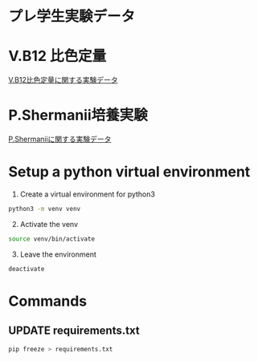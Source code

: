 # プレ学生実験データ

# V.B12 比色定量

[V.B12比色定量に関する実験データ](VB12.md)

# P.Shermanii培養実験

[P.Shermaniiに関する実験データ](P_S_01.md)

# Setup a python virtual environment 

1. Create a virtual environment for python3

```Bash
python3 -m venv venv
```
2. Activate the venv

```Bash
source venv/bin/activate
```
3. Leave the environment 

```Bash
deactivate
```

# Commands

## UPDATE requirements.txt

```Bash
pip freeze > requirements.txt
```
